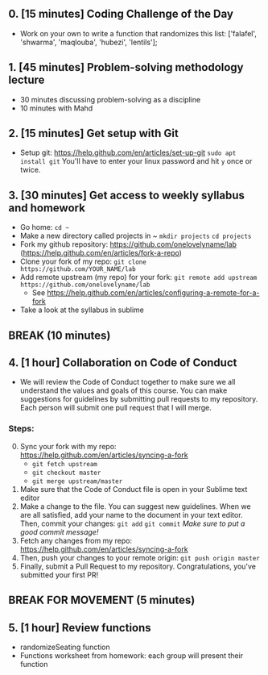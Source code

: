 ## 0. [15 minutes] Coding Challenge of the Day
- Work on your own to write a function that randomizes this list: ['falafel', 'shwarma', 'maqlouba', 'hubezi', 'lentils'];

## 1. [45 minutes] Problem-solving methodology lecture
- 30 minutes discussing problem-solving as a discipline
- 10 minutes with Mahd

## 2. [15 minutes] Get setup with Git
- Setup git: https://help.github.com/en/articles/set-up-git
`sudo apt install git` You'll have to enter your linux password and hit `y` once or twice.

## 3. [30 minutes] Get access to weekly syllabus and homework
- Go home: `cd ~`
- Make a new directory called projects in ~ 
`mkdir projects`
`cd projects`
- Fork my github repository: https://github.com/onelovelyname/lab (https://help.github.com/en/articles/fork-a-repo)
- Clone your fork of my repo: `git clone https://github.com/YOUR_NAME/lab`
- Add remote upstream (my repo) for your fork: `git remote add upstream https://github.com/onelovelyname/lab`
	* See https://help.github.com/en/articles/configuring-a-remote-for-a-fork
- Take a look at the syllabus in sublime

## BREAK (10 minutes)

## 4. [1 hour] Collaboration on Code of Conduct
- We will review the Code of Conduct together to make sure we all understand the values and goals of this course. You can make suggestions for guidelines by submitting pull requests to my repository. Each person will submit one pull request that I will merge.
### Steps:
0. Sync your fork with my repo: https://help.github.com/en/articles/syncing-a-fork 
	* `git fetch upstream` 
	* `git checkout master` 
	* `git merge upstream/master`
1. Make sure that the Code of Conduct file is open in your Sublime text editor
2. Make a change to the file. You can suggest new guidelines. When we are all satisfied, add your name to the document in your text editor. Then, commit your changes: `git add` `git commit`
*Make sure to put a good commit message!*
3. Fetch any changes from my repo: https://help.github.com/en/articles/syncing-a-fork
4. Then, push your changes to your remote origin: `git push origin master`
5. Finally, submit a Pull Request to my repository. Congratulations, you've submitted your first PR!

## BREAK FOR MOVEMENT (5 minutes)

## 5. [1 hour] Review functions
- randomizeSeating function 
- Functions worksheet from homework: each group will present their function
